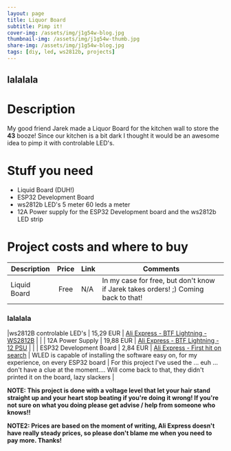 ```yaml
---
layout: page
title: Liquor Board
subtitle: Pimp it!
cover-img: /assets/img/j1g54w-blog.jpg
thumbnail-img: /assets/img/j1g54w-thumb.jpg
share-img: /assets/img/j1g54w-blog.jpg
tags: [diy, led, ws2812b, projects]
---
```


## lalalala
# Description
My good friend Jarek made a Liquor Board for the kitchen wall to store the **43** booze! Since our kitchen is a bit dark
I thought it would be an awesome idea to pimp it with controlable LED's.

# Stuff you need
- Liquid Board (DUH!)
- ESP32 Development Board
- ws2812b LED's 5 meter 60 leds a meter
- 12A Power supply for the ESP32 Development board and the ws2812b LED strip

# Project costs and where to buy
| Description  | Price | Link | Comments                                                                           |
|---           |:-----:|---   |---                                                                                 |
| Liquid Board | Free  | N/A  | In my case for free, but don't know if Jarek takes orders! ;) Coming back to that! |


### lalalala
|ws2812B controlable LED's | 15,29 EUR | [Ali Express - BTF Lightning -
WS2812B](https://nl.aliexpress.com/item/2036819167.html?spm=a2g0o.productlist.0.0.311d3c1enKd5Uo&algo_pvid=546a52a8-ad19-42c7-b6e1-e2ed9cca47e1&algo_exp_id=546a52a8-ad19-42c7-b6e1-e2ed9cca47e1-0&pdp_ext_f=%7B%22sku_id%22%3A%2212000026548380060%22%7D&pdp_npi=2%40dis%21EUR%216.11%214.58%21%21%21%21%21%402132e47f16656061438095791e9134%2112000026548380060%21sea&curPageLogUid=hie3XctiMwDt)
| |
| 12A Power Supply | 19,88 EUR | [Ali Express - BTF Lightning - 12 PSU](https://nl.aliexpress.com/item/32670505021.html?spm=a2g0o.store_pc_groupList.8148356.1.3b2178caLf1m6u&pdp_npi=2%40dis%21EUR%21%E2%82%AC%205%2C38%21%E2%82%AC%204%2C04%21%21%21%21%21%402100bdd716656066527127741e134a%2167475760392%21sh)
| |
| ESP32 Development Board | 2,84 EUR | [Ali Express - First hit on search](https://nl.aliexpress.com/item/1005001929935550.html?spm=a2g0o.productlist.0.0.c4923390VdPVFb&algo_pvid=cad46e82-4b3b-4f02-a868-06faf93b795d&algo_exp_id=cad46e82-4b3b-4f02-a868-06faf93b795d-0&pdp_ext_f=%7B%22sku_id%22%3A%2212000028798834506%22%7D&pdp_npi=2%40dis%21EUR%213.95%212.84%21%21%210.89%21%21%402100bddb16656073936095922e99a8%2112000028798834506%21sea&curPageLogUid=oLf0UUYqdh5P)
| WLED is capable of installing the software easy on, for my experience, on every ESP32 board | For this project I've
used the ... euh ... don't have a clue at the moment.... Will come back to that, they didn't printed it on the board,
lazy slackers |

__NOTE: This project is done with a voltage level that let your hair stand straight up and your heart stop beating if
you're doing it wrong! If you're not sure on what you doing please get advise / help from someone who knows!!__

__NOTE2: Prices are based on the moment of writing, Ali Express doesn't have really steady prices, so please don't blame
me when you need to pay more. Thanks!__


